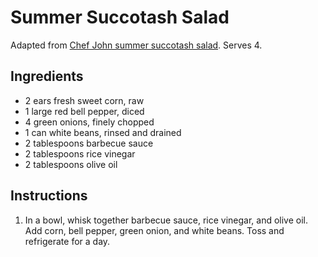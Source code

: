 # Summer Succotash Salad

Adapted from [Chef John summer succotash salad](http://foodwishes.blogspot.com/2011/07/sufferin-succotash-salad.html). Serves 4.

## Ingredients

- 2 ears fresh sweet corn, raw
- 1 large red bell pepper, diced
- 4 green onions, finely chopped
- 1 can white beans, rinsed and drained
- 2 tablespoons barbecue sauce
- 2 tablespoons rice vinegar
- 2 tablespoons olive oil

## Instructions

1. In a bowl, whisk together barbecue sauce, rice vinegar, and olive oil. Add corn, bell pepper, green onion, and white beans. Toss and refrigerate for a day.
